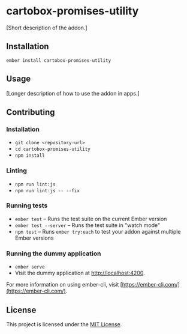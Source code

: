 cartobox-promises-utility
==============================================================================

[Short description of the addon.]

Installation
------------------------------------------------------------------------------

```
ember install cartobox-promises-utility
```


Usage
------------------------------------------------------------------------------

[Longer description of how to use the addon in apps.]


Contributing
------------------------------------------------------------------------------

### Installation

* `git clone <repository-url>`
* `cd cartobox-promises-utility`
* `npm install`

### Linting

* `npm run lint:js`
* `npm run lint:js -- --fix`

### Running tests

* `ember test` – Runs the test suite on the current Ember version
* `ember test --server` – Runs the test suite in "watch mode"
* `npm test` – Runs `ember try:each` to test your addon against multiple Ember versions

### Running the dummy application

* `ember serve`
* Visit the dummy application at [http://localhost:4200](http://localhost:4200).

For more information on using ember-cli, visit [https://ember-cli.com/](https://ember-cli.com/).

License
------------------------------------------------------------------------------

This project is licensed under the [MIT License](LICENSE.md).
